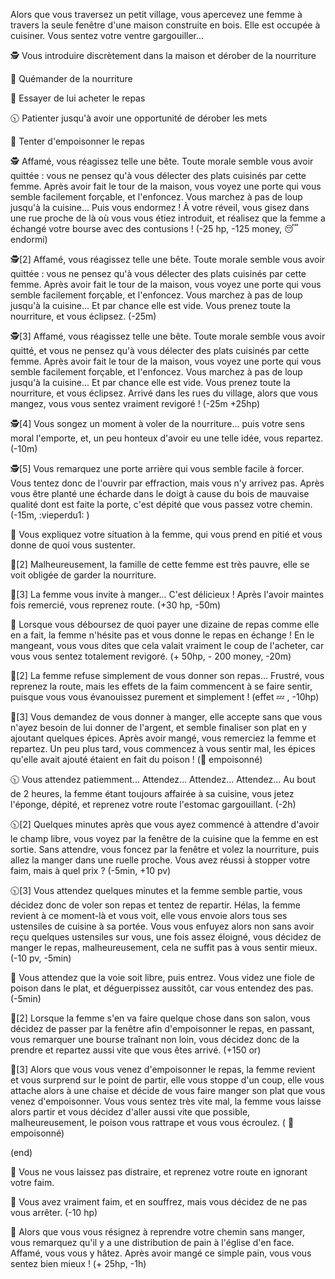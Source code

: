 Alors que vous traversez un petit village, vous apercevez une femme à travers la seule fenêtre d'une maison construite en bois. Elle est occupée à cuisiner. Vous sentez votre ventre gargouiller...

🕵️ Vous introduire discrètement dans la maison et dérober de la nourriture

🙏 Quémander de la nourriture

💸 Essayer de lui acheter le repas

🕥 Patienter jusqu'à avoir une opportunité de dérober les mets

🤮 Tenter d'empoisonner le repas


🕵️ Affamé, vous réagissez telle une bête. Toute morale semble vous avoir quittée : vous ne pensez qu'à vous délecter des plats cuisinés par cette femme. Après avoir fait le tour de la maison, vous voyez une porte qui vous semble facilement forçable, et l'enfoncez. Vous marchez à pas de loup jusqu'à la cuisine... Puis vous endormez ! À votre réveil, vous gisez dans une rue proche de là où vous vous étiez introduit, et réalisez que la femme a échangé votre bourse avec des contusions ! (-25 hp, -125 money, 😴endormi)

🕵️[2] Affamé, vous réagissez telle une bête. Toute morale semble vous avoir quittée : vous ne pensez qu'à vous délecter des plats cuisinés par cette femme. Après avoir fait le tour de la maison, vous voyez une porte qui vous semble facilement forçable, et l'enfoncez. Vous marchez à pas de loup jusqu'à la cuisine... Et par chance elle est vide. Vous prenez toute la nourriture, et vous éclipsez. (-25m)

🕵️[3] Affamé, vous réagissez telle une bête. Toute morale semble vous avoir quitté, et vous ne pensez qu'à vous délecter des plats cuisinés par cette femme. Après avoir fait le tour de la maison, vous voyez une porte qui vous semble facilement forçable, et l'enfoncez. Vous marchez à pas de loup jusqu'à la cuisine... Et par chance elle est vide. Vous prenez toute la nourriture, et vous éclipsez. Arrivé dans les rues du village, alors que vous mangez, vous vous sentez vraiment revigoré ! (-25m +25hp)

🕵️[4] Vous songez un moment à voler de la nourriture... puis votre sens moral l'emporte, et, un peu honteux d'avoir eu une telle idée, vous repartez. (-10m)

🕵️[5] Vous remarquez une porte arrière qui vous semble facile à forcer. Vous tentez donc de l'ouvrir par effraction, mais vous n'y arrivez pas. Après vous être planté une écharde dans le doigt à cause du bois de mauvaise qualité dont est faite la porte, c'est dépité que vous passez votre chemin. (-15m, :vieperdu1: )


🙏 Vous expliquez votre situation à la femme, qui vous prend en pitié et vous donne de quoi vous sustenter.

🙏[2] Malheureusement, la famille de cette femme est très pauvre, elle se voit obligée de garder la nourriture.

🙏[3] La femme vous invite à manger... C'est délicieux ! Après l'avoir maintes fois remercié, vous reprenez route. (+30 hp, -50m)


💸 Lorsque vous déboursez de quoi payer une dizaine de repas comme elle en a fait, la femme n'hésite pas et vous donne le repas en échange ! En le mangeant, vous vous dites que cela valait vraiment le coup de l'acheter, car vous vous sentez totalement revigoré. (+ 50hp, - 200 money, -20m)

💸[2] La femme refuse simplement de vous donner son repas... Frustré, vous reprenez la route, mais les effets de la faim commencent à se faire sentir, puisque vous vous évanouissez purement et simplement ! (effet 💤 , -10hp)

💸[3] Vous demandez de vous donner à manger, elle accepte sans que vous n'ayez besoin de lui donner de l'argent, et semble finaliser son plat en y ajoutant quelques épices. Après avoir mangé, vous remerciez la femme et repartez. Un peu plus tard, vous commencez à vous sentir mal, les épices qu'elle avait ajouté étaient en fait du poison ! (🤮 empoisonné)


🕥 Vous attendez patiemment... Attendez... Attendez... Attendez... Au bout de 2 heures, la femme étant toujours affairée à sa cuisine, vous jetez l'éponge, dépité, et reprenez votre route l'estomac gargouillant. (-2h)

🕥[2] Quelques minutes après que vous ayez commencé à attendre d'avoir le champ libre, vous voyez par la fenêtre de la cuisine que la femme en est sortie. Sans attendre, vous foncez par la fenêtre et volez la nourriture, puis allez la manger dans une ruelle proche. Vous avez réussi à stopper votre faim, mais à quel prix ? (-5min, +10 pv)

🕥[3] Vous attendez quelques minutes et la femme semble partie, vous décidez donc de voler son repas et tentez de repartir. Hélas, la femme revient à ce moment-là et vous voit, elle vous envoie alors tous ses ustensiles de cuisine à sa portée. Vous vous enfuyez alors non sans avoir reçu quelques ustensiles sur vous, une fois assez éloigné, vous décidez de manger le repas, malheureusement, cela ne suffit pas à vous sentir mieux. (-10 pv, -5min)


🤮 Vous attendez que la voie soit libre, puis entrez. Vous videz une fiole de poison dans le plat, et déguerpissez aussitôt, car vous entendez des pas. (-5min)

🤮[2] Lorsque la femme s'en va faire quelque chose dans son salon, vous décidez de passer par la fenêtre afin d'empoisonner le repas, en passant, vous remarquer une bourse traînant non loin, vous décidez donc de la prendre et repartez aussi vite que vous êtes arrivé. (+150 or)

🤮[3] Alors que vous vous venez d'empoisonner le repas, la femme revient et vous surprend sur le point de partir, elle vous stoppe d'un coup, elle vous attache alors à une chaise et décide de vous faire manger son plat que vous venez d'empoisonner. Vous vous sentez très vite mal, la femme vous laisse alors partir et vous décidez d'aller aussi vite que possible, malheureusement, le poison vous rattrape et vous vous écroulez. ( 🤮 empoisonné)


(end)

:running: Vous ne vous laissez pas distraire, et reprenez votre route en ignorant votre faim.

:dizzy: Vous avez vraiment faim, et en souffrez, mais vous décidez de ne pas vous arrêter. (-10 hp)

:bread: Alors que vous vous résignez à reprendre votre chemin sans manger, vous remarquez qu'il y a une distribution de pain à l'église d'en face. Affamé, vous vous y hâtez. Après avoir mangé ce simple pain, vous vous sentez bien mieux ! (+ 25hp, -1h)
